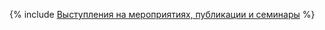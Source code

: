 {% include [Выступления на мероприятиях, публикации и семинары](../_includes/other/video-posts.md) %}

